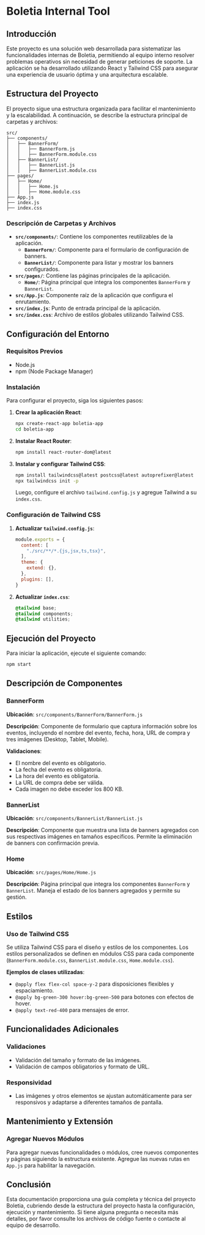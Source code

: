 # Boletia Internal Tool

## Introducción

Este proyecto es una solución web desarrollada para sistematizar las funcionalidades internas de Boletia, permitiendo al equipo interno resolver problemas operativos sin necesidad de generar peticiones de soporte. La aplicación se ha desarrollado utilizando React y Tailwind CSS para asegurar una experiencia de usuario óptima y una arquitectura escalable.

## Estructura del Proyecto

El proyecto sigue una estructura organizada para facilitar el mantenimiento y la escalabilidad. A continuación, se describe la estructura principal de carpetas y archivos:

```
src/
├── components/
│   ├── BannerForm/
│   │   ├── BannerForm.js
│   │   ├── BannerForm.module.css
│   ├── BannerList/
│   │   ├── BannerList.js
│   │   ├── BannerList.module.css
├── pages/
│   ├── Home/
│   │   ├── Home.js
│   │   ├── Home.module.css
├── App.js
├── index.js
├── index.css
```

### Descripción de Carpetas y Archivos

- **`src/components/`**: Contiene los componentes reutilizables de la aplicación.
  - **`BannerForm/`**: Componente para el formulario de configuración de banners.
  - **`BannerList/`**: Componente para listar y mostrar los banners configurados.
- **`src/pages/`**: Contiene las páginas principales de la aplicación.
  - **`Home/`**: Página principal que integra los componentes `BannerForm` y `BannerList`.
- **`src/App.js`**: Componente raíz de la aplicación que configura el enrutamiento.
- **`src/index.js`**: Punto de entrada principal de la aplicación.
- **`src/index.css`**: Archivo de estilos globales utilizando Tailwind CSS.

## Configuración del Entorno

### Requisitos Previos

- Node.js
- npm (Node Package Manager)

### Instalación

Para configurar el proyecto, siga los siguientes pasos:

1. **Crear la aplicación React**:
   ```bash
   npx create-react-app boletia-app
   cd boletia-app
   ```

2. **Instalar React Router**:
   ```bash
   npm install react-router-dom@latest
   ```

3. **Instalar y configurar Tailwind CSS**:
   ```bash
   npm install tailwindcss@latest postcss@latest autoprefixer@latest
   npx tailwindcss init -p
   ```
   Luego, configure el archivo `tailwind.config.js` y agregue Tailwind a su `index.css`.

### Configuración de Tailwind CSS

1. **Actualizar `tailwind.config.js`**:
   ```javascript
   module.exports = {
     content: [
       "./src/**/*.{js,jsx,ts,tsx}",
     ],
     theme: {
       extend: {},
     },
     plugins: [],
   }
   ```

2. **Actualizar `index.css`**:
   ```css
   @tailwind base;
   @tailwind components;
   @tailwind utilities;
   ```

## Ejecución del Proyecto

Para iniciar la aplicación, ejecute el siguiente comando:
```bash
npm start
```

## Descripción de Componentes

### BannerForm

**Ubicación**: `src/components/BannerForm/BannerForm.js`

**Descripción**: Componente de formulario que captura información sobre los eventos, incluyendo el nombre del evento, fecha, hora, URL de compra y tres imágenes (Desktop, Tablet, Mobile).

**Validaciones**:
- El nombre del evento es obligatorio.
- La fecha del evento es obligatoria.
- La hora del evento es obligatoria.
- La URL de compra debe ser válida.
- Cada imagen no debe exceder los 800 KB.

### BannerList

**Ubicación**: `src/components/BannerList/BannerList.js`

**Descripción**: Componente que muestra una lista de banners agregados con sus respectivas imágenes en tamaños específicos. Permite la eliminación de banners con confirmación previa.

### Home

**Ubicación**: `src/pages/Home/Home.js`

**Descripción**: Página principal que integra los componentes `BannerForm` y `BannerList`. Maneja el estado de los banners agregados y permite su gestión.

## Estilos

### Uso de Tailwind CSS

Se utiliza Tailwind CSS para el diseño y estilos de los componentes. Los estilos personalizados se definen en módulos CSS para cada componente (`BannerForm.module.css`, `BannerList.module.css`, `Home.module.css`).

**Ejemplos de clases utilizadas**:
- `@apply flex flex-col space-y-2` para disposiciones flexibles y espaciamiento.
- `@apply bg-green-300 hover:bg-green-500` para botones con efectos de hover.
- `@apply text-red-400` para mensajes de error.

## Funcionalidades Adicionales

### Validaciones

- Validación del tamaño y formato de las imágenes.
- Validación de campos obligatorios y formato de URL.

### Responsividad

- Las imágenes y otros elementos se ajustan automáticamente para ser responsivos y adaptarse a diferentes tamaños de pantalla.

## Mantenimiento y Extensión

### Agregar Nuevos Módulos

Para agregar nuevas funcionalidades o módulos, cree nuevos componentes y páginas siguiendo la estructura existente. Agregue las nuevas rutas en `App.js` para habilitar la navegación.

## Conclusión

Esta documentación proporciona una guía completa y técnica del proyecto Boletia, cubriendo desde la estructura del proyecto hasta la configuración, ejecución y mantenimiento. Si tiene alguna pregunta o necesita más detalles, por favor consulte los archivos de código fuente o contacte al equipo de desarrollo.
